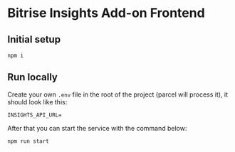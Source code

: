 # Bitrise Insights Add-on Frontend

## Initial setup

```
npm i
```

## Run locally

Create your own `.env` file in the root of the project (parcel will process it), it should look like this:

```
INSIGHTS_API_URL=
```

After that you can start the service with the command below:

```
npm run start
```
